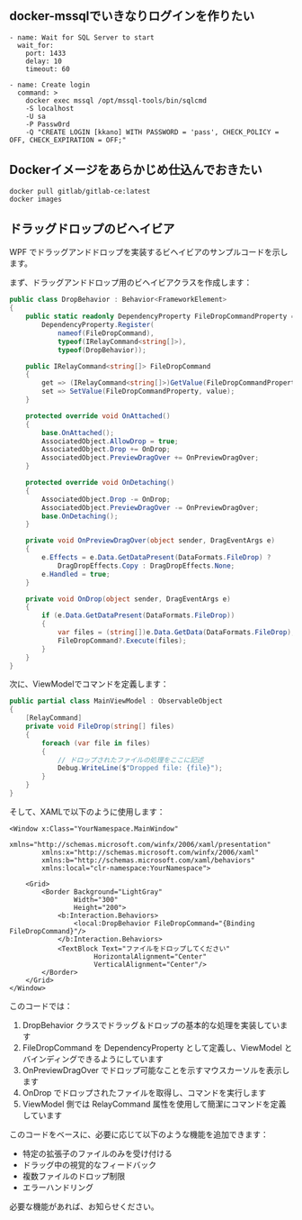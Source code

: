 ## docker-mssqlでいきなりログインを作りたい
```
- name: Wait for SQL Server to start
  wait_for:
    port: 1433
    delay: 10
    timeout: 60

- name: Create login
  command: >
    docker exec mssql /opt/mssql-tools/bin/sqlcmd 
    -S localhost 
    -U sa 
    -P Passw0rd 
    -Q "CREATE LOGIN [kkano] WITH PASSWORD = 'pass', CHECK_POLICY = OFF, CHECK_EXPIRATION = OFF;"
```

## Dockerイメージをあらかじめ仕込んでおきたい
```
docker pull gitlab/gitlab-ce:latest
docker images
```

## ドラッグドロップのビヘイビア
WPF でドラッグアンドドロップを実装するビヘイビアのサンプルコードを示します。

まず、ドラッグアンドドロップ用のビヘイビアクラスを作成します：

```csharp
public class DropBehavior : Behavior<FrameworkElement>
{
    public static readonly DependencyProperty FileDropCommandProperty =
        DependencyProperty.Register(
            nameof(FileDropCommand),
            typeof(IRelayCommand<string[]>),
            typeof(DropBehavior));

    public IRelayCommand<string[]> FileDropCommand
    {
        get => (IRelayCommand<string[]>)GetValue(FileDropCommandProperty);
        set => SetValue(FileDropCommandProperty, value);
    }

    protected override void OnAttached()
    {
        base.OnAttached();
        AssociatedObject.AllowDrop = true;
        AssociatedObject.Drop += OnDrop;
        AssociatedObject.PreviewDragOver += OnPreviewDragOver;
    }

    protected override void OnDetaching()
    {
        AssociatedObject.Drop -= OnDrop;
        AssociatedObject.PreviewDragOver -= OnPreviewDragOver;
        base.OnDetaching();
    }

    private void OnPreviewDragOver(object sender, DragEventArgs e)
    {
        e.Effects = e.Data.GetDataPresent(DataFormats.FileDrop) ? 
            DragDropEffects.Copy : DragDropEffects.None;
        e.Handled = true;
    }

    private void OnDrop(object sender, DragEventArgs e)
    {
        if (e.Data.GetDataPresent(DataFormats.FileDrop))
        {
            var files = (string[])e.Data.GetData(DataFormats.FileDrop);
            FileDropCommand?.Execute(files);
        }
    }
}
```

次に、ViewModelでコマンドを定義します：

```csharp
public partial class MainViewModel : ObservableObject
{
    [RelayCommand]
    private void FileDrop(string[] files)
    {
        foreach (var file in files)
        {
            // ドロップされたファイルの処理をここに記述
            Debug.WriteLine($"Dropped file: {file}");
        }
    }
}
```

そして、XAMLで以下のように使用します：

```xaml
<Window x:Class="YourNamespace.MainWindow"
        xmlns="http://schemas.microsoft.com/winfx/2006/xaml/presentation"
        xmlns:x="http://schemas.microsoft.com/winfx/2006/xaml"
        xmlns:b="http://schemas.microsoft.com/xaml/behaviors"
        xmlns:local="clr-namespace:YourNamespace">

    <Grid>
        <Border Background="LightGray"
                Width="300"
                Height="200">
            <b:Interaction.Behaviors>
                <local:DropBehavior FileDropCommand="{Binding FileDropCommand}"/>
            </b:Interaction.Behaviors>
            <TextBlock Text="ファイルをドロップしてください"
                     HorizontalAlignment="Center"
                     VerticalAlignment="Center"/>
        </Border>
    </Grid>
</Window>
```

このコードでは：

1. DropBehavior クラスでドラッグ＆ドロップの基本的な処理を実装しています
2. FileDropCommand を DependencyProperty として定義し、ViewModel とバインディングできるようにしています
3. OnPreviewDragOver でドロップ可能なことを示すマウスカーソルを表示します
4. OnDrop でドロップされたファイルを取得し、コマンドを実行します
5. ViewModel 側では RelayCommand 属性を使用して簡潔にコマンドを定義しています

このコードをベースに、必要に応じて以下のような機能を追加できます：

- 特定の拡張子のファイルのみを受け付ける
- ドラッグ中の視覚的なフィードバック
- 複数ファイルのドロップ制限
- エラーハンドリング

必要な機能があれば、お知らせください。

